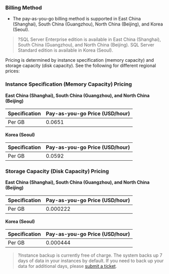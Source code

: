 
### Billing Method
- The pay-as-you-go billing method is supported in East China (Shanghai), South China (Guangzhou), North China (Beijing), and Korea (Seoul).


>?SQL Server Enterprise edition is available in East China (Shanghai), South China (Guangzhou), and North China (Beijing). SQL Server Standard edition is available in Korea (Seoul).


Pricing is determined by instance specification (memory capacity) and storage capacity (disk capacity). See the following for different regional prices:
### Instance Specification (Memory Capacity) Pricing
**East China (Shanghai), South China (Guangzhou), and North China (Beijing)**

| Specification | Pay-as-you-go Price (USD/hour) |
|---------|---------|
| Per GB | 0.0651 | 


**Korea (Seoul)**

| Specification | Pay-as-you-go Price (USD/hour) |
|---------|---------|
| Per GB | 0.0592 | 

### Storage Capacity (Disk Capacity) Pricing
**East China (Shanghai), South China (Guangzhou), and North China (Beijing)**

| Specification | Pay-as-you-go Price (USD/hour) |
|---------|---------|
| Per GB | 0.000222 |
 
**Korea (Seoul)**

| Specification | Pay-as-you-go Price (USD/hour) |
|---------|---------|
| Per GB | 0.000444 | 


>?Instance backup is currently free of charge. The system backs up 7 days of data in your instances by default. If you need to back up your data for additional days, please [submit a ticket](https://console.cloud.tencent.com/workorder/category).

